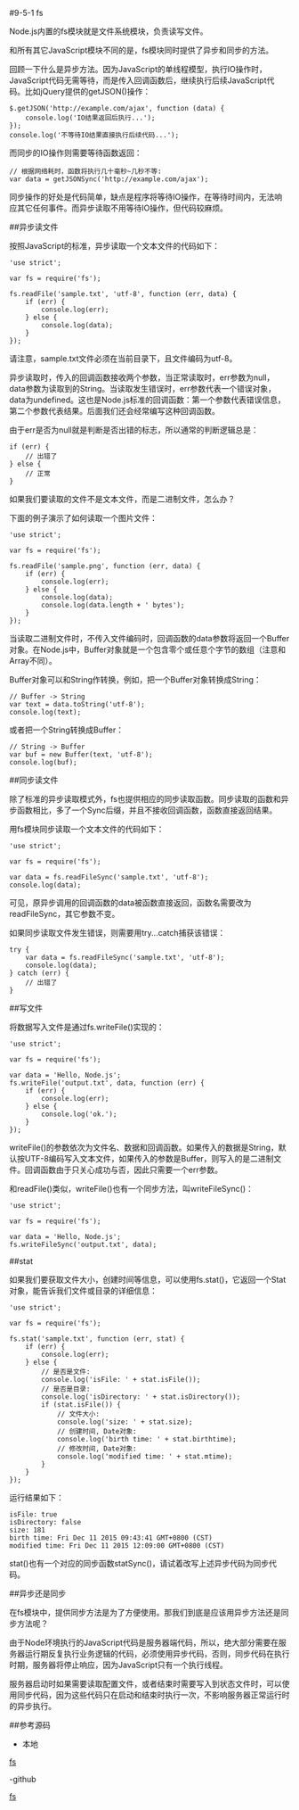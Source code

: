 #9-5-1 fs


Node.js内置的fs模块就是文件系统模块，负责读写文件。

和所有其它JavaScript模块不同的是，fs模块同时提供了异步和同步的方法。

回顾一下什么是异步方法。因为JavaScript的单线程模型，执行IO操作时，JavaScript代码无需等待，而是传入回调函数后，继续执行后续JavaScript代码。比如jQuery提供的getJSON()操作：

	$.getJSON('http://example.com/ajax', function (data) {
	    console.log('IO结果返回后执行...');
	});
	console.log('不等待IO结果直接执行后续代码...');
而同步的IO操作则需要等待函数返回：

	// 根据网络耗时，函数将执行几十毫秒~几秒不等:
	var data = getJSONSync('http://example.com/ajax');
同步操作的好处是代码简单，缺点是程序将等待IO操作，在等待时间内，无法响应其它任何事件。而异步读取不用等待IO操作，但代码较麻烦。

##异步读文件

按照JavaScript的标准，异步读取一个文本文件的代码如下：

	'use strict';
	
	var fs = require('fs');
	
	fs.readFile('sample.txt', 'utf-8', function (err, data) {
	    if (err) {
	        console.log(err);
	    } else {
	        console.log(data);
	    }
	});
请注意，sample.txt文件必须在当前目录下，且文件编码为utf-8。

异步读取时，传入的回调函数接收两个参数，当正常读取时，err参数为null，data参数为读取到的String。当读取发生错误时，err参数代表一个错误对象，data为undefined。这也是Node.js标准的回调函数：第一个参数代表错误信息，第二个参数代表结果。后面我们还会经常编写这种回调函数。

由于err是否为null就是判断是否出错的标志，所以通常的判断逻辑总是：

	if (err) {
	    // 出错了
	} else {
	    // 正常
	}
如果我们要读取的文件不是文本文件，而是二进制文件，怎么办？

下面的例子演示了如何读取一个图片文件：

	'use strict';
	
	var fs = require('fs');
	
	fs.readFile('sample.png', function (err, data) {
	    if (err) {
	        console.log(err);
	    } else {
	        console.log(data);
	        console.log(data.length + ' bytes');
	    }
	});
当读取二进制文件时，不传入文件编码时，回调函数的data参数将返回一个Buffer对象。在Node.js中，Buffer对象就是一个包含零个或任意个字节的数组（注意和Array不同）。

Buffer对象可以和String作转换，例如，把一个Buffer对象转换成String：

	// Buffer -> String
	var text = data.toString('utf-8');
	console.log(text);
或者把一个String转换成Buffer：

	// String -> Buffer
	var buf = new Buffer(text, 'utf-8');
	console.log(buf);
##同步读文件

除了标准的异步读取模式外，fs也提供相应的同步读取函数。同步读取的函数和异步函数相比，多了一个Sync后缀，并且不接收回调函数，函数直接返回结果。

用fs模块同步读取一个文本文件的代码如下：

	'use strict';
	
	var fs = require('fs');
	
	var data = fs.readFileSync('sample.txt', 'utf-8');
	console.log(data);
可见，原异步调用的回调函数的data被函数直接返回，函数名需要改为readFileSync，其它参数不变。

如果同步读取文件发生错误，则需要用try...catch捕获该错误：

	try {
	    var data = fs.readFileSync('sample.txt', 'utf-8');
	    console.log(data);
	} catch (err) {
	    // 出错了
	}
##写文件

将数据写入文件是通过fs.writeFile()实现的：

	'use strict';
	
	var fs = require('fs');
	
	var data = 'Hello, Node.js';
	fs.writeFile('output.txt', data, function (err) {
	    if (err) {
	        console.log(err);
	    } else {
	        console.log('ok.');
	    }
	});
writeFile()的参数依次为文件名、数据和回调函数。如果传入的数据是String，默认按UTF-8编码写入文本文件，如果传入的参数是Buffer，则写入的是二进制文件。回调函数由于只关心成功与否，因此只需要一个err参数。

和readFile()类似，writeFile()也有一个同步方法，叫writeFileSync()：

	'use strict';
	
	var fs = require('fs');
	
	var data = 'Hello, Node.js';
	fs.writeFileSync('output.txt', data);
##stat

如果我们要获取文件大小，创建时间等信息，可以使用fs.stat()，它返回一个Stat对象，能告诉我们文件或目录的详细信息：

	'use strict';
	
	var fs = require('fs');
	
	fs.stat('sample.txt', function (err, stat) {
	    if (err) {
	        console.log(err);
	    } else {
	        // 是否是文件:
	        console.log('isFile: ' + stat.isFile());
	        // 是否是目录:
	        console.log('isDirectory: ' + stat.isDirectory());
	        if (stat.isFile()) {
	            // 文件大小:
	            console.log('size: ' + stat.size);
	            // 创建时间, Date对象:
	            console.log('birth time: ' + stat.birthtime);
	            // 修改时间, Date对象:
	            console.log('modified time: ' + stat.mtime);
	        }
	    }
	});
运行结果如下：

	isFile: true
	isDirectory: false
	size: 181
	birth time: Fri Dec 11 2015 09:43:41 GMT+0800 (CST)
	modified time: Fri Dec 11 2015 12:09:00 GMT+0800 (CST)
stat()也有一个对应的同步函数statSync()，请试着改写上述异步代码为同步代码。

##异步还是同步

在fs模块中，提供同步方法是为了方便使用。那我们到底是应该用异步方法还是同步方法呢？

由于Node环境执行的JavaScript代码是服务器端代码，所以，绝大部分需要在服务器运行期反复执行业务逻辑的代码，必须使用异步代码，否则，同步代码在执行时期，服务器将停止响应，因为JavaScript只有一个执行线程。

服务器启动时如果需要读取配置文件，或者结束时需要写入到状态文件时，可以使用同步代码，因为这些代码只在启动和结束时执行一次，不影响服务器正常运行时的异步执行。

##参考源码

- 本地

[fs](../code/chapter9/9-5-1-fs.7z)

-github

[fs](https://github.com/michaelliao/learn-javascript/tree/master/samples/node/fs)